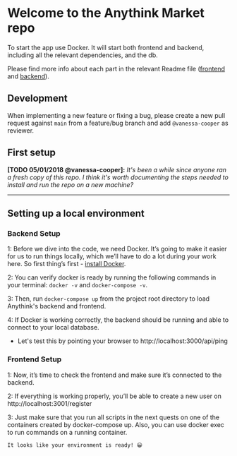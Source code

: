 # Welcome to the Anythink Market repo

To start the app use Docker. It will start both frontend and backend, including all the relevant dependencies, and the db.

Please find more info about each part in the relevant Readme file ([frontend](frontend/readme.md) and [backend](backend/README.md)).

## Development

When implementing a new feature or fixing a bug, please create a new pull request against `main` from a feature/bug branch and add `@vanessa-cooper` as reviewer.

## First setup

**[TODO 05/01/2018 @vanessa-cooper]:** _It's been a while since anyone ran a fresh copy of this repo. I think it's worth documenting the steps needed to install and run the repo on a new machine?_

---

## Setting up a local environment
### Backend Setup

1: Before we dive into the code, we need Docker. It’s going to make it easier for us to run things locally, which we’ll have to do a lot during your work here. So first thing’s first - [install Docker](https://docs.docker.com/get-docker/).

2: You can verify docker is ready by running the following commands in your terminal: `docker -v` and `docker-compose -v`.

3: Then, run `docker-compose up` from the project root directory to load Anythink's backend and frontend.

4: If Docker is working correctly, the backend should be running and able to connect to your local database.

- Let's test this by pointing your browser to http://localhost:3000/api/ping

### Frontend Setup

1: Now, it’s time to check the frontend and make sure it’s connected to the backend.

2: If everything is working properly, you’ll be able to create a new user on http://localhost:3001/register

3: Just make sure that you run all scripts in the next quests on one of the containers created by docker-compose up.  Also, you can use docker exec to run commands on a running container.

` It looks like your environment is ready! 😀 `